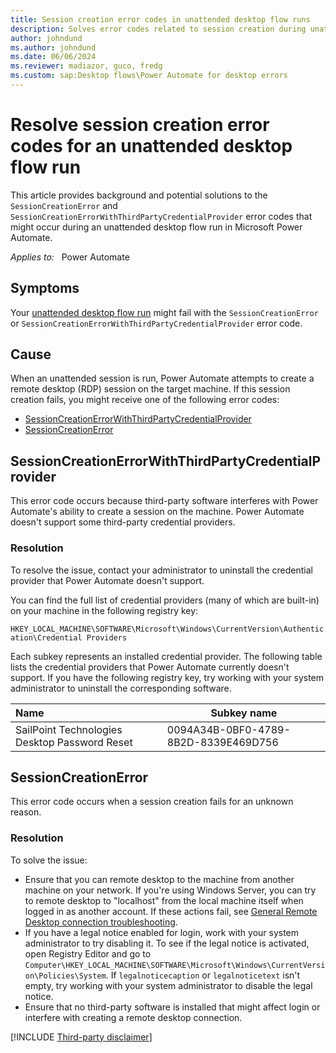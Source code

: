 ```yaml
---
title: Session creation error codes in unattended desktop flow runs
description: Solves error codes related to session creation during unattended desktop flow runs in Power Automate.
author: johndund 
ms.author: johndund 
ms.date: 06/06/2024
ms.reviewer: madiazor, guco, fredg 
ms.custom: sap:Desktop flows\Power Automate for desktop errors
---
```

# Resolve session creation error codes for an unattended desktop flow run

This article provides background and potential solutions to the `SessionCreationError` and `SessionCreationErrorWithThirdPartyCredentialProvider` error codes that might occur during an unattended desktop flow run in Microsoft Power Automate.

_Applies to:_ &nbsp; Power Automate

## Symptoms

Your [unattended desktop flow run](/power-automate/desktop-flows/run-unattended-desktop-flows) might fail with the `SessionCreationError` or `SessionCreationErrorWithThirdPartyCredentialProvider` error code.

## Cause

When an unattended session is run, Power Automate attempts to create a remote desktop (RDP) session on the target machine. If this session creation fails, you might receive one of the following error codes:

- [SessionCreationErrorWithThirdPartyCredentialProvider](#sessioncreationerrorwiththirdpartycredentialprovider)
- [SessionCreationError](#sessioncreationerror)

## SessionCreationErrorWithThirdPartyCredentialProvider

This error code occurs because third-party software interferes with Power Automate's ability to create a session on the machine. Power Automate doesn't support some third-party credential providers.

### Resolution

To resolve the issue, contact your administrator to uninstall the credential provider that Power Automate doesn't support.

You can find the full list of credential providers (many of which are built-in) on your machine in the following registry key:

`HKEY_LOCAL_MACHINE\SOFTWARE\Microsoft\Windows\CurrentVersion\Authentication\Credential Providers`

Each subkey represents an installed credential provider. The following table lists the credential providers that Power Automate currently doesn't support. If you have the following registry key, try working with your system administrator to uninstall the corresponding software.

| Name | Subkey name |
| :------------------------ | ---------------- |
| SailPoint Technologies Desktop Password Reset | 0094A34B-0BF0-4789-8B2D-8339E469D756 |

## SessionCreationError

This error code occurs when a session creation fails for an unknown reason.

### Resolution

To solve the issue:

- Ensure that you can remote desktop to the machine from another machine on your network. If you're using Windows Server, you can try to remote desktop to "localhost" from the local machine itself when logged in as another account. If these actions fail, see [General Remote Desktop connection troubleshooting](../../../windows-server/remote/rdp-error-general-troubleshooting.md).
- If you have a legal notice enabled for login, work with your system administrator to try disabling it. To see if the legal notice is activated, open Registry Editor and go to `Computer\HKEY_LOCAL_MACHINE\SOFTWARE\Microsoft\Windows\CurrentVersion\Policies\System`. If `legalnoticecaption` or `legalnoticetext` isn't empty, try working with your system administrator to disable the legal notice.
- Ensure that no third-party software is installed that might affect login or interfere with creating a remote desktop connection.

[!INCLUDE [Third-party disclaimer](../../../includes/third-party-disclaimer.md)]
